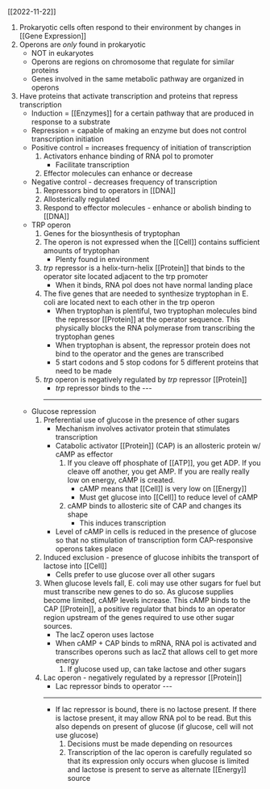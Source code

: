 [[2022-11-22]]

1. Prokaryotic cells often respond to their environment by changes in [[Gene Expression]]
2. Operons are *only* found in prokaryotic 
	- NOT in eukaryotes
	- Operons are regions on chromosome that regulate for similar proteins
	- Genes involved in the same metabolic pathway are organized in operons
3. Have proteins that activate transcription and proteins that repress transcription
	- Induction = [[Enzymes]] for a certain pathway that are produced in response to a substrate
	- Repression = capable of making an enzyme but does not control transcription initiation
	- Positive control = increases frequency of initiation of transcription
		1. Activators enhance binding of RNA pol to promoter
			- Facilitate transcription
		2. Effector molecules can enhance or decrease
	- Negative control - decreases frequency of transcription
		1. Repressors bind to operators in [[DNA]]
		2. Allosterically regulated
		3. Respond to effector molecules - enhance or abolish binding to [[DNA]]
	- TRP operon
		1. Genes for the biosynthesis of tryptophan
		2. The operon is not expressed when the [[Cell]] contains sufficient amounts of tryptophan
			- Plenty found in environment
		3. *trp* repressor is a helix-turn-helix [[Protein]] that binds to the operator site located adjacent to the trp promoter
			- When it binds, RNA pol does not have normal landing place
		4. The five genes that are needed to synthesize tryptophan in E. coli are located next to each other in the trp operon
			- When tryptophan is plentiful, two tryptophan molecules bind the repressor [[Protein]] at the operator sequence. This physically blocks the RNA polymerase from transcribing the tryptophan genes
			- When tryptophan is absent, the repressor protein does not bind to the operator and the genes are transcribed
			- 5 start codons and 5 stop codons for 5 different proteins that need to be made
		5. *trp* operon is negatively regulated by *trp* repressor [[Protein]]
			- *trp* repressor binds to the ---
			- ---
	- Glucose repression
		1. Preferential use of glucose in the presence of other sugars
			- Mechanism involves activator protein that stimulates transcription
			- Catabolic activator [[Protein]] (CAP) is an allosteric protein w/ cAMP as effector
				1. If you cleave off phosphate of [[ATP]], you get ADP. If you cleave off another, you get AMP. If you are really really low on energy, cAMP is created.
					- cAMP means that [[Cell]] is very low on [[Energy]]
					- Must get glucose into [[Cell]] to reduce level of cAMP
				2. cAMP binds to allosteric site of CAP and changes its shape
					- This induces transcription
			- Level of cAMP in cells is reduced in the presence of glucose so that no stimulation of transcription form CAP-responsive operons takes place
		2. Induced exclusion - presence of glucose inhibits the transport of lactose into [[Cell]]
			- Cells prefer to use glucose over all other sugars 
		3. When glucose levels fall, E. coli may use other sugars for fuel but must transcribe new genes to do so. As glucose supplies become limited, cAMP levels increase. This cAMP binds to the CAP [[Protein]], a positive regulator that binds to an operator region upstream of the genes required to use other sugar sources.
			- The lacZ operon uses lactose
			- When cAMP + CAP binds to mRNA, RNA pol is activated and transcribes operons such as lacZ that allows cell to get more energy
				1. If glucose used up, can take lactose and other sugars 
		4. Lac operon - negatively regulated by a repressor [[Protein]]
			- Lac repressor binds to operator ---
			- ---
			- If lac repressor is bound, there is no lactose present. If there is lactose present, it may allow RNA pol to be read. But this also depends on present of glucose (if glucose, cell will not use glucose)
				1. Decisions must be made depending on resources
				2. Transcription of the lac operon is carefully regulated so that its expression only occurs when glucose is limited and lactose is present to serve as alternate [[Energy]] source